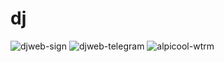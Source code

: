 # dj
![djweb-sign](https://github.com/webfl/dj/assets/95592829/de42b889-5121-45f3-be53-2c0775354664)
![djweb-telegram](https://github.com/webfl/dj/assets/95592829/ac445f55-ac9a-4c63-abee-7372792df935)
![alpicool-wtrm](https://github.com/webfl/dj/assets/95592829/b5b23c28-1013-4e4e-ad4a-76706bebf664)
